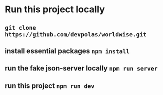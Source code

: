 # Run this project locally

## `git clone https://github.com/devpolas/worldwise.git`

## install essential packages `npm install`

## run the fake json-server locally `npm run server`

## run this project `npm run dev`

